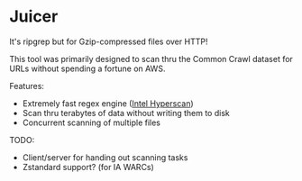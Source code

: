# Juicer

It's ripgrep but for Gzip-compressed files over HTTP!

This tool was primarily designed to scan thru the Common Crawl dataset for URLs without spending a fortune on AWS.

Features:
  - Extremely fast regex engine ([Intel Hyperscan](https://www.hyperscan.io/))
  - Scan thru terabytes of data without writing them to disk
  - Concurrent scanning of multiple files

TODO:
  - Client/server for handing out scanning tasks
  - Zstandard support? (for IA WARCs)
